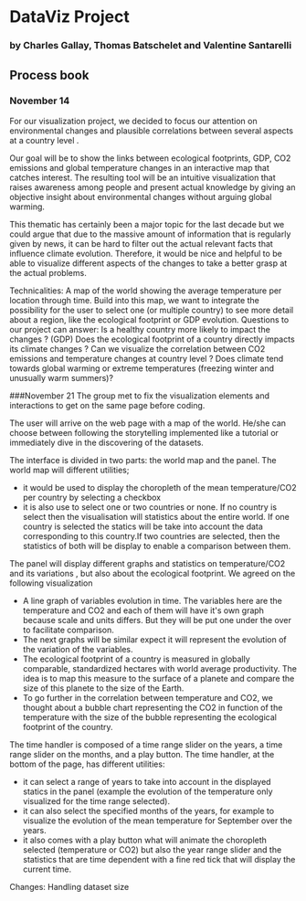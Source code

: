 # DataViz Project
### by Charles Gallay, Thomas Batschelet and Valentine Santarelli

## Process book
### November 14
For our visualization project, we decided to focus our attention on environmental changes and plausible correlations between several aspects at a country level .

Our goal will be to show the links between ecological footprints, GDP, CO2 emissions and global temperature changes in an interactive map that catches interest. The resulting tool will be an intuitive visualization that raises awareness among people and present actual knowledge by giving an objective insight about environmental changes without arguing global warming.

This thematic has certainly been a major topic for the last decade but we could argue that due to the massive amount of information that is regularly given by news, it can be hard to filter out the actual relevant facts that influence climate evolution. Therefore, it would be nice and helpful to be able to visualize different aspects of the changes to take a better grasp at the actual problems.

Technicalities:
A map of the world showing the average temperature per location through time. Build into this map, we want to integrate the possibility for the user to select one (or multiple country) to see more detail about a region, like the ecological footprint or GDP evolution.
Questions to our project can answer:
Is a healthy country more likely to impact the changes ? (GDP)
Does the ecological footprint of a country directly impacts its climate changes ?
Can we visualize the correlation between CO2 emissions and temperature changes at country level ?
Does climate tend towards global warming or extreme temperatures (freezing winter and unusually warm summers)?

###November 21
The group met to fix the visualization elements and interactions to get on the same page before coding.

The user will arrive on the web page with a map of the world. He/she can choose between following the storytelling implemented like a tutorial or immediately dive in the discovering of the datasets.

The interface is divided in two parts: the world map and the panel.
The world map will different utilities;
- it would be used to display the choropleth of the mean temperature/CO2 per country by selecting a checkbox
- it is also use to select one or two countries or none. If no country is select then the visualisation will statistics about the entire world. If one country is selected the statics will be take into account the data corresponding to this country.If two countries are selected, then the statistics of both will be display to enable a comparison between them.

The panel will  display different graphs and statistics on temperature/CO2 and its variations , but also about the ecological footprint. We agreed on the following visualization
- A line graph of variables evolution in time. The variables here are the temperature and CO2 and each of them will have it's own graph because scale and units differs. But they will be put one under the over to facilitate comparison.
- The next graphs will be similar expect it will represent the evolution of the variation of the variables.
- The ecological footprint of a country is measured in globally comparable, standardized hectares with world average productivity. The idea is to map this measure to the surface of a planete and compare the size of this planete to the size of the Earth.  
-  To go further in the correlation between temperature and CO2, we thought about a bubble chart representing the CO2 in function of the temperature with the size of the bubble representing the ecological footprint of the country.

The time handler is composed of a time range slider on the years, a time range slider on the months, and a play button.
The time handler, at the bottom of the page, has  different utilities:
- it can select a range of years to take into account in the displayed statics in the panel (example the evolution of the temperature only visualized for the time range selected).
- it can also select the specified months of the years, for example to visualize the evolution of the mean temperature for September over the years.
- it also comes with a play button what will animate the choropleth selected (temperature or CO2) but also the year range slider  and the statistics that are time dependent with a fine red tick that will display the current time.


Changes:
Handling dataset size
